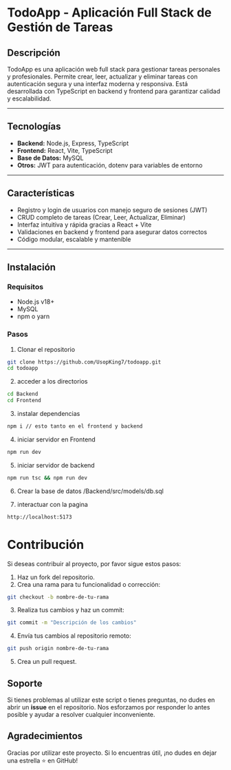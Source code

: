 # TodoApp - Aplicación Full Stack de Gestión de Tareas

## Descripción

TodoApp es una aplicación web full stack para gestionar tareas personales y profesionales. Permite crear, leer, actualizar y eliminar tareas con autenticación segura y una interfaz moderna y responsiva. Está desarrollada con TypeScript en backend y frontend para garantizar calidad y escalabilidad.

---

## Tecnologías

- **Backend:** Node.js, Express, TypeScript  
- **Frontend:** React, Vite, TypeScript  
- **Base de Datos:** MySQL  
- **Otros:** JWT para autenticación, dotenv para variables de entorno

---

## Características

- Registro y login de usuarios con manejo seguro de sesiones (JWT)  
- CRUD completo de tareas (Crear, Leer, Actualizar, Eliminar)  
- Interfaz intuitiva y rápida gracias a React + Vite  
- Validaciones en backend y frontend para asegurar datos correctos  
- Código modular, escalable y mantenible

---

## Instalación

### Requisitos

- Node.js v18+  
- MySQL  
- npm o yarn

### Pasos

1. Clonar el repositorio  
```bash
git clone https://github.com/UsopKing7/todoapp.git
cd todoapp
```

2. acceder a los directorios
```bash
cd Backend
cd Frontend
```

3. instalar dependencias
```bash
npm i // esto tanto en el frontend y backend 
```

4. iniciar servidor en Frontend
```bash
npm run dev 
```

5. iniciar servidor de backend
```bash
npm run tsc && npm run dev
```

6. Crear la base de datos /Backend/src/models/db.sql

7. interactuar con la pagina 
```bash
http://localhost:5173
```

# Contribución
Si deseas contribuir al proyecto, por favor sigue estos pasos:

1. Haz un fork del repositorio.
2. Crea una rama para tu funcionalidad o corrección:
  ```bash
  git checkout -b nombre-de-tu-rama
  ```
3. Realiza tus cambios y haz un commit:
  ```bash
  git commit -m "Descripción de los cambios"
  ```
4. Envía tus cambios al repositorio remoto:
  ```bash
  git push origin nombre-de-tu-rama
  ```
5. Crea un pull request.

## Soporte

Si tienes problemas al utilizar este script o tienes preguntas, no dudes en abrir un **issue** en el repositorio. Nos esforzamos por responder lo antes posible y ayudar a resolver cualquier inconveniente.

## Agradecimientos

Gracias por utilizar este proyecto. Si lo encuentras útil, ¡no dudes en dejar una estrella ⭐ en GitHub!